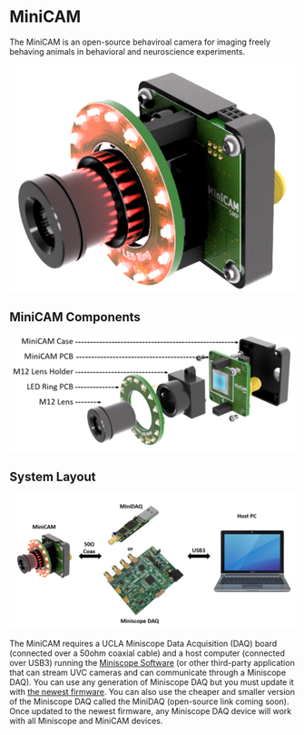 # MiniCAM
The MiniCAM is an open-source behaviroal camera for imaging freely behaving animals in behavioral and neuroscience experiments. 

<p align="center">
  <img width="600" src="https://github.com/Aharoni-Lab/MiniCAM/blob/master/img/MiniCAM_assembled.png">
</p>

## MiniCAM Components

<p align="center">
  <img width="600" src="https://github.com/Aharoni-Lab/MiniCAM/blob/master/img/MiniCAM_exploded.PNG">
</p>

## System Layout

<p align="center">
  <img width="600" src="https://github.com/Aharoni-Lab/MiniCAM/blob/master/img/MiniCAM_layout.PNG">
</p>

The MiniCAM requires a UCLA Miniscope Data Acquisition (DAQ) board (connected over a 50ohm coaxial cable) and a host computer (connected over USB3) running the [Miniscope Software](https://github.com/Aharoni-Lab/Miniscope-DAQ-QT-Software) (or other third-party application that can stream UVC cameras and can communicate through a Miniscope DAQ). You can use any generation of Miniscope DAQ but you must update it with [the newest firmware](https://github.com/Aharoni-Lab/Miniscope-DAQ-Cypress-firmware). You can also use the cheaper and smaller version of the Miniscope DAQ called the MiniDAQ (open-source link coming soon). Once updated to the newest firmware, any Miniscope DAQ device will work with all Miniscope and MiniCAM devices. 
